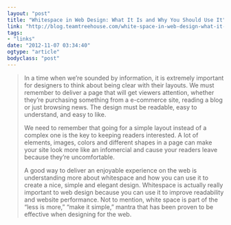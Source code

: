 ```yaml
---
layout: "post"
title: "Whitespace in Web Design: What It Is and Why You Should Use It"
link: "http://blog.teamtreehouse.com/white-space-in-web-design-what-it-is-and-why-you-should-use-it"
tags: 
- "links"
date: "2012-11-07 03:34:40"
ogtype: "article"
bodyclass: "post"
---
```


> In a time when we’re sounded by information, it is extremely important for designers to think about being clear with their layouts. We must remember to deliver a page that will get viewers attention, whether they’re purchasing something from a e-commerce site, reading a blog or just browsing news. The design must be readable, easy to understand, and easy to like.
> 
> We need to remember that going for a simple layout instead of a complex one is the key to keeping readers interested. A lot of elements, images, colors and different shapes in a page can make your site look more like an infomercial and cause your readers leave because they’re uncomfortable.
> 
> A good way to deliver an enjoyable experience on the web is understanding more about whitespace and how you can use it to create a nice, simple and elegant design. Whitespace is actually really important to web design because you can use it to improve readability and website performance. Not to mention, white space is part of the “less is more,” “make it simple,” mantra that has been proven to be effective when designing for the web.